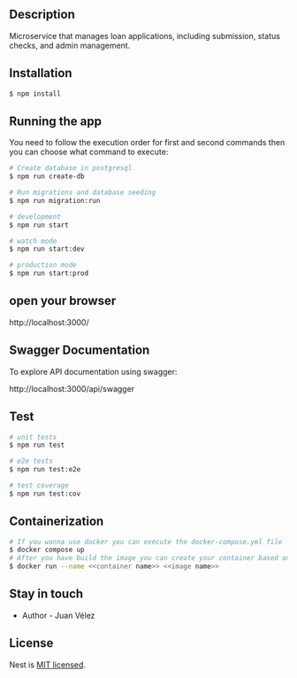 ## Description

Microservice that manages loan applications, including submission, status checks, and admin management.

## Installation

```bash
$ npm install
```

## Running the app
You need to follow the execution order for first and second commands then you can choose what command to execute:
```bash
# Create database in postgresql
$ npm run create-db

# Run migrations and database seeding
$ npm run migration:run

# development
$ npm run start

# watch mode
$ npm run start:dev

# production mode
$ npm run start:prod

```
## open your browser 
http://localhost:3000/

## Swagger Documentation
To explore API documentation using swagger:

http://localhost:3000/api/swagger


## Test

```bash
# unit tests
$ npm run test

# e2e tests
$ npm run test:e2e

# test coverage
$ npm run test:cov
```

## Containerization
```bash
# If you wanna use docker you can execute the docker-compose.yml file
$ docker compose up
# After you have build the image you can create your container based on this image
$ docker run --name <<container name>> <<image name>>
```

## Stay in touch

- Author - Juan Vélez

## License

Nest is [MIT licensed](LICENSE).

